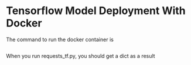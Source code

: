 # Tensorflow Model Deployment With Docker 

The command to run the docker container is

```docker run -p 8501:8501 --name tfserving_nlp --mount type=bind,source=/where/the/model_is_saved,target=/models/nlp_model -e MODEL_NAME=nlp_model -t tensorflow/serving &
```

When you run requests_tf.py, you should get a dict as a result